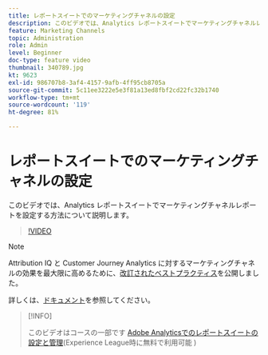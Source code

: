 ```yaml
---
title: レポートスイートでのマーケティングチャネルの設定
description: このビデオでは、Analytics レポートスイートでマーケティングチャネルレポートを設定する方法について説明します。
feature: Marketing Channels
topic: Administration
role: Admin
level: Beginner
doc-type: feature video
thumbnail: 340789.jpg
kt: 9623
exl-id: 986707b8-3af4-4157-9afb-4ff95cb8705a
source-git-commit: 5c11ee3222e5e3f81a13ed8fbf2cd22fc32b1740
workflow-type: tm+mt
source-wordcount: '119'
ht-degree: 81%

---
```


# レポートスイートでのマーケティングチャネルの設定

このビデオでは、Analytics レポートスイートでマーケティングチャネルレポートを設定する方法について説明します。

>[!VIDEO](https://video.tv.adobe.com/v/340789/?quality=12&learn=on)

>[!NOTE]
>
>Attribution IQ と Customer Journey Analytics に対するマーケティングチャネルの効果を最大限に高めるために、[改訂されたベストプラクティス](https://experienceleague.adobe.com/docs/analytics/components/marketing-channels/mchannel-best-practices.html?lang=ja)を公開しました。

詳しくは、[ドキュメント](https://experienceleague.adobe.com/docs/analytics/components/marketing-channels/c-getting-started-mchannel.html?lang=ja)を参照してください。

>[!INFO]
>
> このビデオはコースの一部です [Adobe Analyticsでのレポートスイートの設定と管理](https://experienceleague.adobe.com/?recommended=Analytics-A-1-2021.1.administration&amp;lang=ja)(Experience League時に無料で利用可能 )